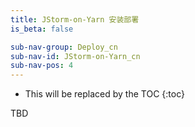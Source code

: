 ```yaml
---
title: JStorm-on-Yarn 安装部署
is_beta: false

sub-nav-group: Deploy_cn
sub-nav-id: JStorm-on-Yarn_cn
sub-nav-pos: 4
---
```


* This will be replaced by the TOC
{:toc}

TBD
